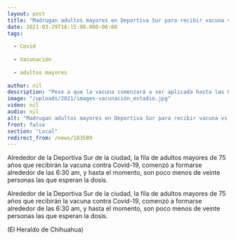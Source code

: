 ```yaml
---
layout: post
title: "Madrugan adultos mayores en Deportiva Sur para recibir vacuna vs. Covid"
date: 2021-03-29T16:15:00.000-06:00
tags:
  
  - Covid
  
  - Vacunación
  
  - adultos mayores
  
author: nil
description: "Pese a que la vacuna comenzará a ser aplicada hasta las 08:00 horas, la fila comenzó desde las 06:30"
image: "/uploads/2021/images-vacunación_estadio.jpg"
video: nil
audio: nil
alt: "Madrugan adultos mayores en Deportiva Sur para recibir vacuna vs. Covid"
front: false
section: "Local"
redirect_from: /news/183589
---
```


Alrededor de la Deportiva Sur de la ciudad, la fila de adultos mayores de 75 años que recibirán la vacuna contra Covid-19, comenzó a formarse alrededor de las 6:30 am, y hasta el momento, son poco menos de veinte personas las que esperan la dosis.

Alrededor de la Deportiva Sur de la ciudad, la fila de adultos mayores de 75 años que recibirán la vacuna contra Covid-19, comenzó a formarse alrededor de las 6:30 am, y hasta el momento, son poco menos de veinte personas las que esperan la dosis.

(El Heraldo de Chihuahua)